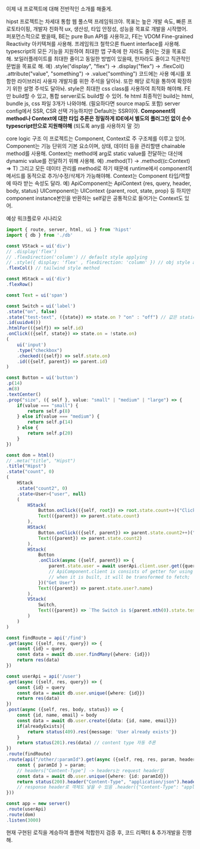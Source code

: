 이제 내 프로젝트에 대해 전반적인 소개를 해줄게.

hipst 프로젝트는 차세대 통합 웹 풀스택 프레임워크야.
목표는 높은 개발 속도, 빠른 프로토타이핑, 개발자 친화적 ux, 생산성, 타입 안정성, 성능을 목표로 개발을 시작했어.
퍼포먼스적으로 봤을때, BE는 pure Bun API를 사용하고, FE는 VDOM Fine-grained Reactivity 아키텍쳐를 사용해.
프레임워크 철학으론 fluent interface를 사용해. typescript의 모든 기능을 지원하여 최대한 앱 구축에 한 자라도 줄이는 것을 목표로 해.
보일러플레이트를 최대한 줄이고 동일한 방법이 있을때, 한자라도 줄이고 직관적인 문법을 목표로 해.
예) .style("display", "flex") -> .display("flex") -> .flexCol()
    .attribute("value", "something") -> .value("somthing")
코드에는 사용 예시를 포함한 라이브러리 사용자 개발자를 위한 주석을 달아놔.
또한 해당 로직을 통하여 확장하기 위한 설명 주석도 달아놔.
style은 최대한 css class를 사용하여 최적화 해야해.
FE만 build할 수 있고, 통합 server로도 build할 수 있어.
fe html 최종적인 build는 html, bundle js, css 파일 3개가 나와야해. (필요하다면 source map도 포함)
server config에서 SSR, CSR 선택 가능하지만 Default는 SSR이야.
**Component의 method나 Context에 대한 타입 추론은 정밀하게 IDE에서 별도의 플러그인 없이 순수 typescript만으로 지원해야해** (되도록 any를 사용하지 말 것)

core logic 구조
이 프로젝트는 Component, Context로 주 구조체를 이루고 있어.
Component는 기능 단위의 기본 요소이며, 상태, 데이터 등을 관리할땐 chainable method를 사용해.
Context는 method에 arg로 static value를 전달하는 대신에 dynamic value를 전달하기 위해 사용해.
예) .method(T) -> .method((c:Context) => T)
그리고 모든 데이터 관리를 method로 하기 때문에 runtime에서 component의 메서드를 동적으로 추가/수정/삭제가 가능해야해.
Context는 Component 타입/역할에 따라 받는 속성도 달라.
예) ApiComponent는 ApiContext {res, query, header, body, status}
    UIComponent는 UIContext {parent, root, state, prop} 등
하지만 component instance본인을 반환하는 self같은 공통적으로 들어가는 Context도 있어.

예상 워크플로우 시나리오
```typescript
import { route, server, html, ui } from 'hipst'
import { db } from './db'

const VStack = ui('div')
// .display('flex')
// .flexDirection('column') // default style applying
// .style({ display: 'flex' , flexDirection: 'column' }) // obj style applying
.flexCol() // tailwind style method

const HStack = ui('div')
.flexRow()

const Text = ui('span')

const Switch = ui('label')
.state("on", false)
.state("test-text", ({state}) => state.on ? "on" : "off") // 값은 static으로 정의할 수 있지만 (c:Context) => T로도 정의 가능
.id(uuidv4())
.htmlFor(({self}) => self.id)
.onClick(({self, state}) => state.on = !state.on)
(
    ui('input')
    .type("checkbox")
    .checked(({self}) => self.state.on)
    .id(({self, parent}) => parent.id)
)

const Button = ui('button')
.p(14)
.m(8)
.textCenter()
.prop("size", ({ self }, value: "small" | "medium" | "large") => {
    if(value === "small") {
        return self.p(8)
    } else if(value === "medium") {
        return self.p(14)
    } else {
        return self.p(20)
    }
})

const dom = html()
// .meta("title", "Hipst")
.title("Hipst")
.state("count", 0)
(
    HStack
    .state("count2", 0)
    .state<User>("user", null)
    (
        HStack(
            Button.onClick(({self, root}) => root.state.count++)("Click"),
            Text(({parent}) => parent.state.count)
        ),
        HStack(
            Button.onClick(({self, parent}) => parent.state.count2++)("Click2"),
            Text(({parent}) => parent.state.count2)
        ),
        HStack(
            Button
            .onClick(async ({self, parent}) => {
                parent.state.user = await userApi.client.user.get({query: {id: "1"}}) // must be hoisting to get api component
                // ApiComponent.client is consists of getter for using in frontend;
                // when it is built, it will be transformed to fetch;
            })("Get User")
            Text(({parent}) => parent.state.user?.name)
        ),
        VStack(
            Switch,
            Text(({parent}) => `The Switch is ${parent.nth(0).state.testText}`)
        )
    )
)

const findRoute = api('/find')
.get(async ({self, res, query}) => {
    const {id} = query
    const data = await db.user.findMany({where: {id}})
    return res(data)
})

const userApi = api('/user')
.get(async ({self, res, query}) => {
    const {id} = query
    const data = await db.user.unique({where: {id}})
    return res(data)
})
.post(async ({self, res, body, status}) => {
    const {id, name, email} = body
    const data = await db.user.create({data: {id, name, email}})
    if(alreadyExists){
        return status(409).res({message: 'User already exists'})
    }
    return status(201).res(data) // content type 자동 추론
})
.route(findRoute)
.route(api("/other/:paramId").get(async ({self, req, res, param, header, headers}) => {
    const { paramId } = param;
    // headers["Content-Type"] -> headers는 request header임
    const data = await db.user.unique({where: {id: paramId}})
    return status(200).header("Content-Type", "application/json").header("X-Custom-Header", "Custom").res(JSON.stringify(data)) // status, header chaining 순서 무관 & 마지막은 항상 res로 끝남
    // response header로 객체도 넣을 수 있음 .header({"Content-Type": "application/json", "X-Custom-Header": "Custom"})
}))

const app = new server()
.route(userApi)
.route(dom)
.listen(3000)
```

현재 구현된 로직을 계승하여 플랜에 적합한지 검증 후, 코드 리팩터 & 추가개발을 진행해.